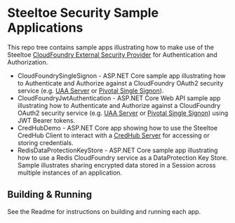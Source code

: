 # Steeltoe Security Sample Applications

This repo tree contains  sample apps illustrating how to make use of the Steeltoe [CloudFoundry External Security Provider](https://github.com/SteeltoeOSS/Security) for Authentication and Authorization.

* CloudFoundrySingleSignon - ASP.NET Core sample app illustrating how to Authenticate and Authorize against a CloudFoundry OAuth2 security service (e.g. [UAA Server](https://github.com/cloudfoundry/uaa) or [Pivotal Single Signon](https://docs.pivotal.io/p-identity/)).
* CloudFoundryJwtAuthentication - ASP.NET Core Web API sample app illustrating how to Authenticate and Authorize against a CloudFoundry OAuth2 security service (e.g. [UAA Server](https://github.com/cloudfoundry/uaa) or [Pivotal Single Signon](https://docs.pivotal.io/p-identity/)) using JWT Bearer tokens.
* CredHubDemo - ASP.NET Core app showing how to use the Steeltoe CredHub Client to interact with a [CredHub Server](https://github.com/cloudfoundry-incubator/credhub) for accessing or storing credentials.
* RedisDataProtectionKeyStore - ASP.NET Core sample app illustrating how to use a Redis CloudFoundry service as a DataProtection Key Store.  Sample illustrates sharing encrypted data stored in a Session across multiple instances of an application.

## Building & Running

See the Readme for instructions on building and running each app.
